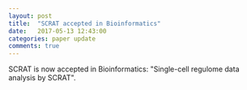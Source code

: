 ```yaml
---
layout: post
title:  "SCRAT accepted in Bioinformatics"
date:   2017-05-13 12:43:00
categories: paper update
comments: true
---
```

SCRAT is now accepted in Bioinformatics: "Single-cell regulome data analysis by SCRAT".
